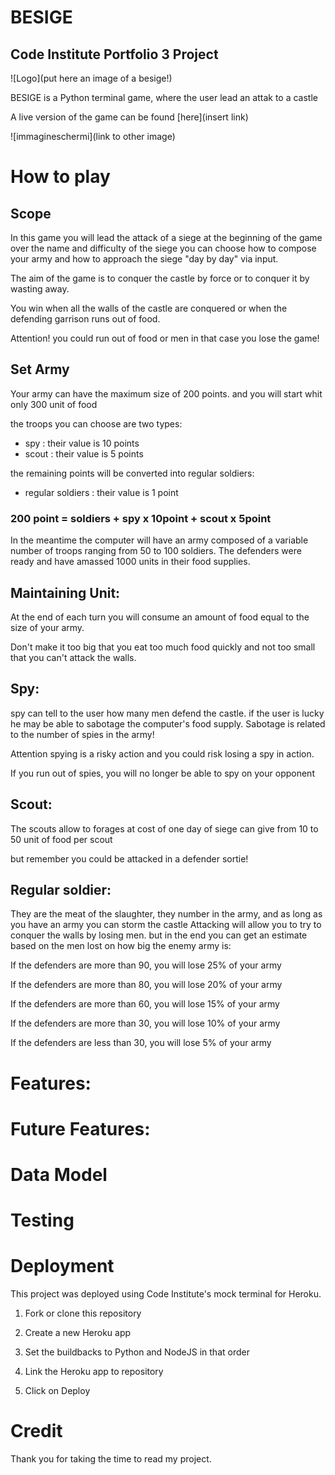 # BESIGE 

## Code Institute Portfolio 3 Project

![Logo](put here an image of a besige!)

BESIGE is a Python terminal game, where the user lead an attak to a castle

A live version of the game can be found [here](insert link)

![immagineschermi](link to other image)

# How to play

## Scope

In this game you will lead the attack of a siege at the beginning of the game over the name and difficulty of the siege
you can choose how to compose your army and how to approach the siege "day by day" via input.

The aim of the game is to conquer the castle by force or to conquer it by wasting away.

You win when all the walls of the castle are conquered or when the defending garrison runs out of food.

Attention! you could run out of food or men in that case you lose the game!

## Set Army

Your army can have the maximum size of 200 points.
and you will start whit only 300 unit of food

the troops you can choose are two types:

- spy : their value is 10 points
- scout : their value is 5 points

the remaining points will be converted into regular soldiers:

- regular soldiers : their value is 1 point

### 200 point = soldiers + spy x 10point + scout x 5point

In the meantime the computer will have an army composed of a variable number of troops ranging from 50 to 100 soldiers.
The defenders were ready and have amassed 1000 units in their food supplies.

## Maintaining Unit:

At the end of each turn you will consume an amount of food equal to the size of your army.

Don't make it too big that you eat too much food quickly and not too small that you can't attack the walls.

## Spy:

spy can tell to the user how many men defend the castle.
if the user is lucky he may be able to sabotage the computer's food supply.
Sabotage is related to the number of spies in the army!

Attention spying is a risky action and you could risk losing a spy in action.

If you run out of spies, you will no longer be able to spy on your opponent

## Scout:

The scouts allow to forages at cost of one day of siege can give from 10 to 50 unit of food per scout

but remember you could be attacked in a defender sortie!
                        
## Regular soldier:

They are the meat of the slaughter, they number in the army, and as long as you have an army you can storm the castle
Attacking will allow you to try to conquer the walls by losing men.
but in the end you can get an estimate based on the men lost on how big the enemy army is:

If the defenders are more than 90, you will lose 25% of your army

If the defenders are more than 80, you will lose 20% of your army

If the defenders are more than 60, you will lose 15% of your army

If the defenders are more than 30, you will lose 10% of your army

If the defenders are less than 30, you will lose 5% of your army


# Features:
# Future Features:

# Data Model

# Testing

# Deployment

This project was deployed using Code Institute's mock terminal for Heroku.

1. Fork or clone this repository

2. Create a new Heroku app

3. Set the buildbacks to Python and NodeJS in that order

4. Link the Heroku app to repository

5. Click on Deploy


# Credit

Thank you for taking the time to read my project. 